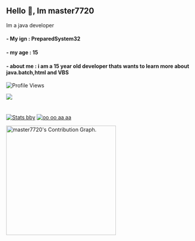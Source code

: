 ## Hello 👋, Im master7720

Im a java developer

#### - My ign : PreparedSystem32
#### - my age : 15
#### - about me : i am a 15 year old developer thats wants to learn more about java.batch,html and VBS
![Profile Views](https://komarev.com/ghpvc/?username=master7720)


<img src="https://discord.c99.nl/widget/theme-3/883534831940694016.png"></img>

#



[![Stats bby](https://github-readme-stats.vercel.app/api?username=master7720&theme=dark)](https://github.com/anuraghazra/github-readme-stats)             [![oo oo aa aa](https://github-readme-stats.vercel.app/api/top-langs/?username=master7720&theme=dark)](https://github.com/anuraghazra/github-readme-stats)

<img height="295em" src="https://activity-graph.herokuapp.com/graph?username=master7720&theme=gruvbox" alt="master7720's Contribution Graph.">
</a></div>
